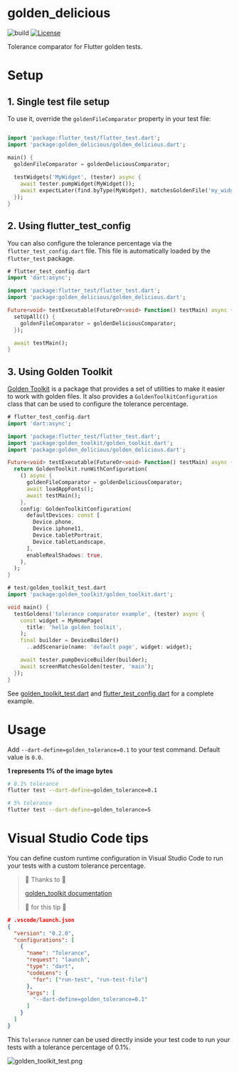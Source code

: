 # golden_delicious

![build](https://github.com/PiotrFLEURY/golden_delicious/actions/workflows/ci.yml/badge.svg?branch=main)
[![License](https://img.shields.io/badge/License-BSD_3--Clause-blue.svg)](https://opensource.org/licenses/BSD-3-Clause)

Tolerance comparator for Flutter golden tests.

# Setup

## 1. Single test file setup

To use it, override the `goldenFileComparator` property in your test file:

```dart

import 'package:flutter_test/flutter_test.dart';
import 'package:golden_delicious/golden_delicious.dart';

main() {
  goldenFileComparator = goldenDeliciousComparator;
  
  testWidgets('MyWidget', (tester) async {
    await tester.pumpWidget(MyWidget());
    await expectLater(find.byType(MyWidget), matchesGoldenFile('my_widget.png'));
  });
}

```

## 2. Using flutter_test_config

You can also configure the tolerance percentage via the `flutter_test_config.dart` file. This file is automatically loaded by the `flutter_test` package.

```dart
# flutter_test_config.dart
import 'dart:async';

import 'package:flutter_test/flutter_test.dart';
import 'package:golden_delicious/golden_delicious.dart';

Future<void> testExecutable(FutureOr<void> Function() testMain) async {
  setUpAll(() {
    goldenFileComparator = goldenDeliciousComparator;
  });

  await testMain();
}


```

## 3. Using Golden Toolkit

[Golden Toolkit](https://pub.dev/packages/golden_toolkit) is a package that provides a set of utilities to make it easier to work with golden files. It also provides a `GoldenToolkitConfiguration` class that can be used to configure the tolerance percentage.

```dart
# flutter_test_config.dart
import 'dart:async';

import 'package:flutter_test/flutter_test.dart';
import 'package:golden_toolkit/golden_toolkit.dart';
import 'package:golden_delicious/golden_delicious.dart';

Future<void> testExecutable(FutureOr<void> Function() testMain) async {
  return GoldenToolkit.runWithConfiguration(
    () async {
      goldenFileComparator = goldenDeliciousComparator;
      await loadAppFonts();
      await testMain();
    },
    config: GoldenToolkitConfiguration(
      defaultDevices: const [
        Device.phone,
        Device.iphone11,
        Device.tabletPortrait,
        Device.tabletLandscape,
      ],
      enableRealShadows: true,
    ),
  );
}

# test/golden_toolkit_test.dart
import 'package:golden_toolkit/golden_toolkit.dart';

void main() {
  testGoldens('tolerance comparator example', (tester) async {
    const widget = MyHomePage(
      title: 'hello golden toolkit',
    );
    final builder = DeviceBuilder()
      ..addScenario(name: 'default page', widget: widget);

    await tester.pumpDeviceBuilder(builder);
    await screenMatchesGolden(tester, 'main');
  });
}

```

See [golden_toolkit_test.dart](test/golden_toolkit_test.dart) and [flutter_test_config.dart](test/flutter_test_config.dart) for a complete example.

# Usage

Add `--dart-define=golden_tolerance=0.1` to your test command. Default value is `0.0`.

__1 represents 1% of the image bytes__

```bash
# 0.1% tolerance
flutter test --dart-define=golden_tolerance=0.1

# 5% tolerance
flutter test --dart-define=golden_tolerance=5
```


# Visual Studio Code tips

You can define custom runtime configuration in Visual Studio Code to run your tests with a custom tolerance percentage.

> 💚 Thanks to 💚
> 
> [golden_toolkit documentation](https://pub.dev/packages/golden_toolkit#configure-vs-code) 
>
> 🚀 for this tip 🚀

```json
# .vscode/launch.json
{
  "version": "0.2.0",
  "configurations": [
    {
      "name": "Tolerance",
      "request": "launch",
      "type": "dart",
      "codeLens": {
        "for": ["run-test", "run-test-file"]
      },
      "args": [
        "--dart-define=golden_tolerance=0.1"
      ]
    }
  ]
}
```

This `Tolerance` runner can be used directly inside your test code to run your tests with a tolerance percentage of 0.1%.

![golden_toolkit_test.png](docs/images/golden_toolkit_test.png)